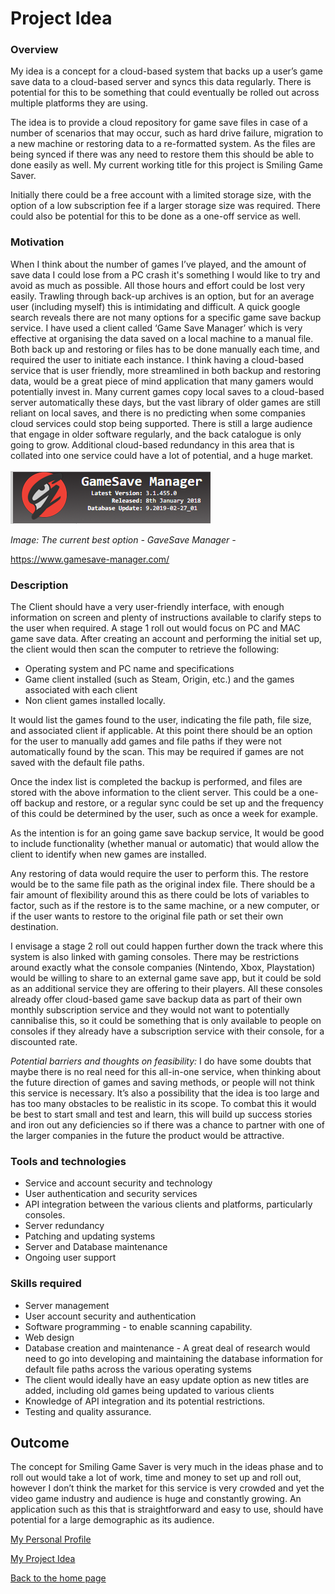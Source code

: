 # Project Idea 


### Overview
My idea is a concept for a cloud-based system that backs up a user’s game save data to a cloud-based server and syncs this data 
regularly.  There is potential for this to be something that could eventually be rolled out across multiple platforms they are using.  

The idea is to provide a cloud repository for game save files in case of a number of scenarios that may occur, such as hard drive failure, 
migration to a new machine or restoring data to a re-formatted system.  As the files are being synced if there was any need to restore
them this should be able to done easily as well.   My current working title for this project is Smiling Game Saver.   

Initially there could be a free account with a limited storage size, with the option of a low subscription fee if a larger storage size was required.  There could also be potential for this to be done as a one-off service as well.   
 
### Motivation
When I think about the number of games I’ve played, and the amount of save data I could lose from a PC crash it's something I would like to try and avoid as much as possible.  All those hours and effort could be lost very easily.  Trawling through back-up archives is an option, but for an average user (including myself) this is intimidating and difficult.  A quick google search reveals there are not many options for a specific game save backup service.  I have used a client called ‘Game Save Manager’ which is very effective at organising the data saved on a local machine to a manual file.  Both back up and restoring or files has to be done manually each time, and required the user to initiate each instance.  I think having a cloud-based service that is user friendly, more streamlined in both backup and restoring data, would be a great piece of mind application that many gamers would potentially invest in.  Many current games copy local saves to a cloud-based server automatically these days, but the vast library of older games are still reliant on local saves, and there is no predicting when some companies cloud services could stop being supported.  There is still a large audience that engage in older software regularly, and the back catalogue is only going to grow.  Additional cloud-based redundancy in this area that is collated into one service could have a lot of potential, and a huge market.   

<p><img src="gsm.png" alt="Game Save Manager"></p>

<p><i>Image: The current best option - GaveSave Manager - </i> </p>
<p> <a href="https://www.gamesave-manager.com/">https://www.gamesave-manager.com/</a></p>

### Description
 
The Client should have a very user-friendly interface, with enough information on screen and plenty of instructions available to clarify steps to the user when required.  A stage 1 roll out would focus on PC and MAC game save data.  After creating an account and performing the initial set up, the client would then scan the computer to retrieve the following:

- Operating system and PC name and specifications
- Game client installed (such as Steam, Origin, etc.) and the games associated with each client
- Non client games installed locally.

It would list the games found to the user, indicating the file path, file size, and associated client if applicable.  At this point there should be an option for the user to manually add games and file paths if they were not automatically found by the scan.  This may be required if games are not saved with the default file paths.
 
Once the index list is completed the backup is performed, and files are stored with the above information to the client server.  This could be a one-off backup and restore, or a regular sync could be set up and the frequency of this could be determined by the user, such as once a week for example.
 
As the intention is for an going game save backup service, It would be good to include functionality (whether manual or automatic) that would allow the client to identify when new games are installed.  

Any restoring of data would require the user to perform this.  The restore would be to the same file path as the original index file.  There should be a fair amount of flexibility around this as there could be lots of variables to factor, such as if the restore is to the same machine, or a new computer, or if the user wants to restore to the original file path or set their own destination.   
 
I envisage a stage 2 roll out could happen further down the track where this system is also linked with gaming consoles.  There may be restrictions around exactly what the console companies (Nintendo, Xbox, Playstation) would be willing to share to an external game save app, but it could be sold as an additional service they are offering to their players.  All these consoles already offer cloud-based game save backup data as part of their own monthly subscription service and they would not want to potentially cannibalise this, so it could be something that is only available to people on consoles if they already have a subscription service with their console, for a discounted rate.  
 
<i>Potential barriers and thoughts on feasibility:</i>
I do have some doubts that maybe there is no real need for this all-in-one service, when thinking about the future direction of games and saving methods, or people will not think this service is necessary.  It’s also a possibility that the idea is too large and has too many obstacles to be realistic in its scope.  To combat this it would be best to start small and test and learn, this will build up success stories and iron out any deficiencies so if there was a chance to partner with one of the larger companies in the future the product would be attractive. 

### Tools and technologies
- Service and account security and technology  
- User authentication and security services
- API integration between the various clients and platforms, particularly consoles.
- Server redundancy
- Patching and updating systems
- Server and Database maintenance
- Ongoing user support

### Skills required
 
- Server management
- User account security and authentication  
- Software programming - to enable scanning capability.
- Web design
- Database creation and maintenance - A great deal of research would need to go into developing and maintaining the database information for default file paths across the various operating systems
- The client would ideally have an easy update option as new titles are added, including old games being updated to various clients
- Knowledge of API integration and its potential restrictions.
- Testing and quality assurance.

## Outcome
The concept for Smiling Game Saver is very much in the ideas phase and to roll out would take a lot of work, time and money to set up and roll out, however I don’t think the market for this service is very crowded and yet the video game industry and audience is huge and constantly growing.  An application such as this that is straightforward and easy to use, should have potential for a large demographic as its audience.



<p><a href="https://leevdb.github.io/Lee-van-den-Blink/profile">My Personal Profile</a></p>
<p><a href="https://leevdb.github.io/Lee-van-den-Blink/Project">My Project Idea</a></p>
<p><a href="https://leevdb.github.io/Lee-van-den-Blink/">Back to the home page</a></p>













